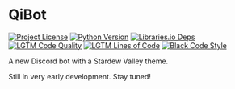 # QiBot

[![Project License](https://img.shields.io/github/license/nuztalgia/qibot?color=993388)](LICENSE)
[![Python Version](https://img.shields.io/badge/python-3.10-blue)](https://www.python.org/downloads/release/python-3100/)
[![Libraries.io Deps](https://img.shields.io/librariesio/github/nuztalgia/qibot)](https://libraries.io/github/nuztalgia/qibot)
[![LGTM Code Quality](https://img.shields.io/lgtm/grade/python/github/nuztalgia/qibot?label=code%20quality)](https://lgtm.com/projects/g/nuztalgia/qibot/context:python)
[![LGTM Lines of Code](https://badgen.net/lgtm/lines/g/nuztalgia/qibot/python?label=lines%20of%20code&color=33aadd)](https://lgtm.com/projects/g/nuztalgia/qibot/latest/files/src/)
[![Black Code Style](https://img.shields.io/badge/code%20style-black-000000)](https://github.com/psf/black)

A new Discord bot with a Stardew Valley theme.

Still in very early development. Stay tuned!
